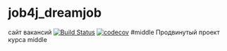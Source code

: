 # job4j_dreamjob

сайт вакансий
[![Build Status](https://app.travis-ci.com/AlekseySapsay/job4j_dreamjob.svg?branch=master)](https://app.travis-ci.com/AlekseySapsay/job4j_dreamjob)
[![codecov](https://codecov.io/gh/AlekseySapsay/job4j_dreamjob/branch/master/graph/badge.svg?token=TL4J4BGHTJ)](https://codecov.io/gh/AlekseySapsay/job4j_dreamjob)
#middle
Продвинутый проект курса middle
